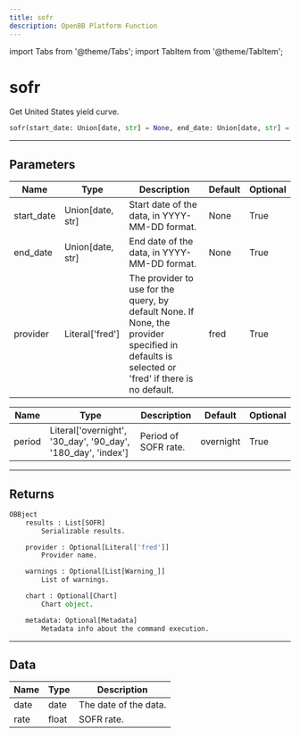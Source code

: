 ```yaml
---
title: sofr
description: OpenBB Platform Function
---
```


import Tabs from '@theme/Tabs';
import TabItem from '@theme/TabItem';

# sofr

Get United States yield curve.

```python wordwrap
sofr(start_date: Union[date, str] = None, end_date: Union[date, str] = None, provider: Literal[str] = fred)
```

---

## Parameters

<Tabs>
<TabItem value="standard" label="Standard">

| Name | Type | Description | Default | Optional |
| ---- | ---- | ----------- | ------- | -------- |
| start_date | Union[date, str] | Start date of the data, in YYYY-MM-DD format. | None | True |
| end_date | Union[date, str] | End date of the data, in YYYY-MM-DD format. | None | True |
| provider | Literal['fred'] | The provider to use for the query, by default None. If None, the provider specified in defaults is selected or 'fred' if there is no default. | fred | True |
</TabItem>

<TabItem value='fred' label='fred'>

| Name | Type | Description | Default | Optional |
| ---- | ---- | ----------- | ------- | -------- |
| period | Literal['overnight', '30_day', '90_day', '180_day', 'index'] | Period of SOFR rate. | overnight | True |
</TabItem>

</Tabs>

---

## Returns

```python wordwrap
OBBject
    results : List[SOFR]
        Serializable results.

    provider : Optional[Literal['fred']]
        Provider name.

    warnings : Optional[List[Warning_]]
        List of warnings.

    chart : Optional[Chart]
        Chart object.

    metadata: Optional[Metadata]
        Metadata info about the command execution.
```

---

## Data

<Tabs>
<TabItem value="standard" label="Standard">

| Name | Type | Description |
| ---- | ---- | ----------- |
| date | date | The date of the data. |
| rate | float | SOFR rate. |
</TabItem>

</Tabs>

